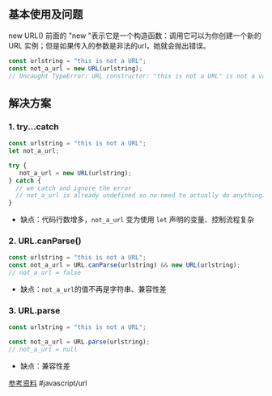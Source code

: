 ## 基本使用及问题
new URL() 前面的 "new "表示它是一个构造函数：调用它可以为你创建一个新的 URL 实例；但是如果传入的参数是非法的url，她就会抛出错误。

```js
const urlstring = "this is not a URL"; 
const not_a_url = new URL(urlstring); 
// Uncaught TypeError: URL constructor: "this is not a URL" is not a valid URL.
```


## 解决方案
### 1. try...catch
```js
const urlstring = "this is not a URL";
let not_a_url;

try {
   not_a_url = new URL(urlstring);
} catch {
  // we catch and ignore the error
  // not_a_url is already undefined so no need to actually do anything.
}
```

- 缺点：代码行数增多，`not_a_url` 变为使用 `let` 声明的变量、控制流程复杂

### 2. URL.canParse()
```js
const urlstring = "this is not a URL";
const not_a_url = URL.canParse(urlstring) && new URL(urlstring);
// not_a_url = false

```

- 缺点：`not_a_url`的值不再是字符串、兼容性差

### 3. URL.parse
```js
const urlstring = "this is not a URL";

const not_a_url = URL.parse(urlstring);
// not_a_url = null

```

- 缺点：兼容性差



[参考资料](https://kilianvalkhof.com/2024/javascript/the-problem-with-new-url-and-how-url-parse-fixes-that/)
#javascript/url 